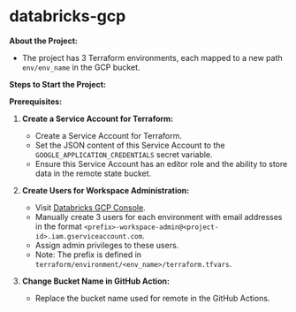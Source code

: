 # databricks-gcp

**About the Project:**
- The project has 3 Terraform environments, each mapped to a new path `env/env_name` in the GCP bucket.

**Steps to Start the Project:**

**Prerequisites:**
1. **Create a Service Account for Terraform:**
   - Create a Service Account for Terraform.
   - Set the JSON content of this Service Account to the `GOOGLE_APPLICATION_CREDENTIALS` secret variable.
   - Ensure this Service Account has an editor role and the ability to store data in the remote state bucket.

1. **Create Users for Workspace Administration:**
   - Visit [Databricks GCP Console](https://accounts.gcp.databricks.com/users).
   - Manually create 3 users for each environment with email addresses in the format `<prefix>-workspace-admin@<project-id>.iam.gserviceaccount.com`.
   - Assign admin privileges to these users.
   - Note: The prefix is defined in `terraform/environment/<env_name>/terraform.tfvars`.

1. **Change Bucket Name in GitHub Action:**
   - Replace the bucket name used for remote in the GitHub Actions.
